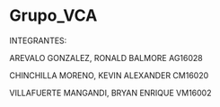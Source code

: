 # Grupo_VCA

INTEGRANTES:

AREVALO GONZALEZ, RONALD BALMORE		AG16028

CHINCHILLA MORENO, KEVIN ALEXANDER		CM16020

VILLAFUERTE MANGANDI, BRYAN ENRIQUE		VM16002

